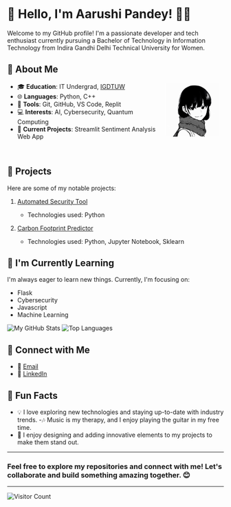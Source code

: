 # 👋 Hello, I'm Aarushi Pandey! 👩‍💻

Welcome to my GitHub profile! I'm a passionate developer and tech enthusiast currently pursuing a Bachelor of Technology in Information Technology from Indira Gandhi Delhi Technical University for Women.

## 🌟 About Me

<p align="right">
  <img src="Pretty.jpeg" alt="GitHub Profile Banner" align="right" width="25%"  style="margin-right: 10px;" />
</p>

- 🎓 **Education**: IT Undergrad, [IGDTUW](https://www.igdtuw.ac.in/)
- 🌐 **Languages**: Python, C++
- 🔧 **Tools**: Git, GitHub, VS Code, Replit
- 💻 **Interests**: AI, Cybersecurity, Quantum Computing
- 🚀 **Current Projects**: Streamlit Sentiment Analysis Web App
<br>

## 🚀 Projects

Here are some of my notable projects:

1. [Automated Security Tool](https://github.com/Kengo-Akechi/Auto-Security-Audit-Tool)
   - Technologies used: Python

2. [Carbon Footprint Predictor](https://github.com/Kengo-Akechi/Carbon-Footprint-Prediction)
   - Technologies used: Python, Jupyter Notebook, Sklearn

## 🌱 I'm Currently Learning

I'm always eager to learn new things. Currently, I'm focusing on:

- Flask
- Cybersecurity
- Javascript
- Machine Learning

![My GitHub Stats](https://github-readme-stats.vercel.app/api?username=Kengo-Akechi&show_icons=true&theme=radical)
![Top Languages](https://github-readme-stats.vercel.app/api/top-langs/?username=Kengo-Akechi&layout=compact&theme=radical)

## 💬 Connect with Me

- 📧 [Email](mailto:aarushipandey.2309@gmail.com)
- 💼 [LinkedIn](https://www.linkedin.com/in/aarushi-pandey-901363261/)


## 🎨 Fun Facts

- 💡 I love exploring new technologies and staying up-to-date with industry trends.
-🎶 Music is my therapy, and I enjoy playing the guitar in my free time.
- 🎨 I enjoy designing and adding innovative elements to my projects to make them stand out.

---

### Feel free to explore my repositories and connect with me! Let's collaborate and build something amazing together. 😊

---

![Visitor Count](https://visitor-badge.laobi.icu/badge?page_id=ArgentRiver.ArgentRiver)

